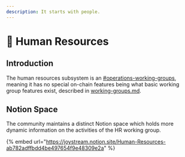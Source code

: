 ```yaml
---
description: It starts with people.
---
```


# 👫 Human Resources

## Introduction

The human resources subsystem is an [#operations-working-groups](working-groups.md#operations-working-groups "mention"), meaning it has no special on-chain features being what basic working group features exist, described in [working-groups.md](working-groups.md "mention").&#x20;

## Notion Space&#x20;

The community maintains a distinct Notion space which holds more dynamic information on the activities of the HR working group.

{% embed url="https://joystream.notion.site/Human-Resources-ab782adffbdd4be497654f9e48309e2a" %}
